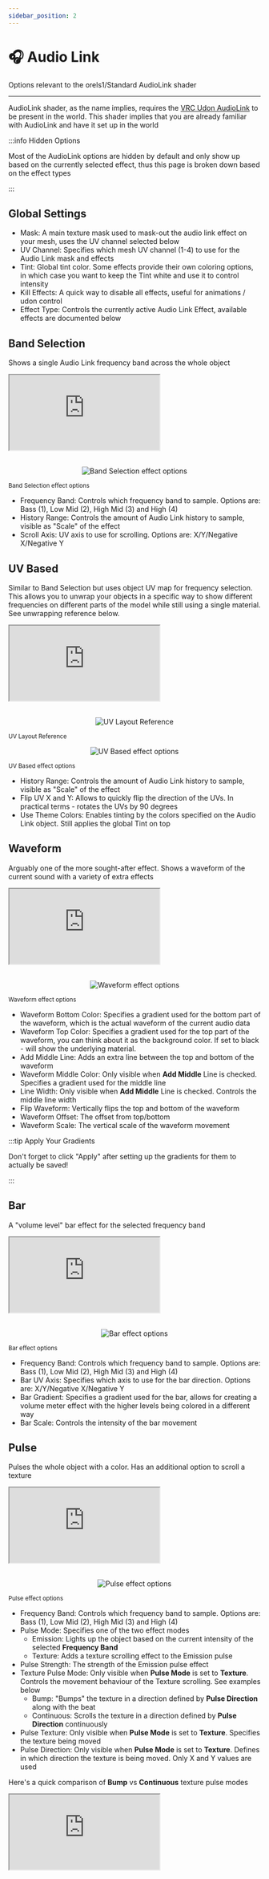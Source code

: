 ```yaml
---
sidebar_position: 2
---
```


# 🎧 Audio Link

Options relevant to the orels1/Standard AudioLink shader

-----

AudioLink shader, as the name implies, requires the [VRC Udon AudioLink](https://github.com/llealloo/vrc-udon-audio-link) to be present in the world.
This shader implies that you are already familiar with AudioLink and have it set up in the world

:::info Hidden Options

Most of the AudioLink options are hidden by default and only show up based on the currently selected effect, thus this page is broken down based on the effect types

:::

## Global Settings

- Mask: A main texture mask used to mask-out the audio link effect on your mesh, uses the UV channel selected below
- UV Channel: Specifies which mesh UV channel (1-4) to use for the Audio Link mask and effects
- Tint: Global tint color. Some effects provide their own coloring options, in which case you want to keep the Tint white and use it to control intensity
- Kill Effects: A quick way to disable all effects, useful for animations / udon control
- Effect Type: Controls the currently active Audio Link Effect, available effects are documented below

## Band Selection

Shows a single Audio Link frequency band across the whole object

<div style={{position: "relative", paddingTop: "64.73354231974922%"}}><iframe src="https://iframe.mediadelivery.net/embed/165/1752e98e-4c1d-4507-b513-93f270271faf?autoplay=true&loop=true&muted=true" loading="lazy" style={{border: "none", position: "absolute", top: 0, height: "100%", width: "100%"}} allow="accelerometer; gyroscope; autoplay; encrypted-media; picture-in-picture;" allowfullscreen="true"></iframe></div>

<br />

<p align="center">
  <img alt="Band Selection effect options" src="/img/docs/orl-standard/audio-link/audio-link-band-selection-inspector.png" />

  <small>Band Selection effect options</small>
</p>

- Frequency Band: Controls which frequency band to sample. Options are: Bass (1), Low Mid (2), High Mid (3) and High (4)
- History Range: Controls the amount of Audio Link history to sample, visible as "Scale" of the effect
- Scroll Axis: UV axis to use for scrolling. Options are: X/Y/Negative X/Negative Y

## UV Based

Similar to Band Selection but uses object UV map for frequency selection. This allows you to unwrap your objects in a specific way to show different frequencies on different parts of the model while still using a single material. See unwrapping reference below.

<div style={{position: "relative", paddingTop: "64.73354231974922%"}}><iframe src="https://iframe.mediadelivery.net/embed/165/44160c0f-372c-4ac3-bb59-b0de488aabe8?autoplay=true&loop=true&muted=true" loading="lazy" style={{border: "none", position: "absolute", top: 0, height: "100%", width: "100%"}} allow="accelerometer; gyroscope; autoplay; encrypted-media; picture-in-picture;" allowfullscreen="true"></iframe></div>

<br />

<p align="center">
  <img alt="UV Layout Reference" src="/img/docs/orl-standard/audio-link/audio-link-uv-layout.png" />

  <small>UV Layout Reference</small>

</p>

<p align="center">

  <img alt="UV Based effect options" src="/img/docs/orl-standard/audio-link/audio-link-uv-based-inspector.png" />
  <br />

  <small>UV Based effect options</small>
</p>

- History Range: Controls the amount of Audio Link history to sample, visible as "Scale" of the effect
- Flip UV X and Y: Allows to quickly flip the direction of the UVs. In practical terms - rotates the UVs by 90 degrees
- Use Theme Colors: Enables tinting by the colors specified on the Audio Link object. Still applies the global Tint on top

## Waveform

Arguably one of the more sought-after effect. Shows a waveform of the current sound with a variety of extra effects

<div style={{position: "relative", paddingTop: "64.73354231974922%"}}><iframe src="https://iframe.mediadelivery.net/embed/165/3dae482c-5b97-4a96-af7b-a78707b7606d?autoplay=true&loop=true&muted=true" loading="lazy" style={{border: "none", position: "absolute", top: 0, height: "100%", width: "100%"}} allow="accelerometer; gyroscope; autoplay; encrypted-media; picture-in-picture;" allowfullscreen="true"></iframe></div>

<br />

<p align="center">
  <img alt="Waveform effect options" src="/img/docs/orl-standard/audio-link/audio-link-waveform-inspector.png" />

  <small>Waveform effect options</small>
</p>

- Waveform Bottom Color: Specifies a gradient used for the bottom part of the waveform, which is the actual waveform of the current audio data
- Waveform Top Color: Specifies a gradient used for the top part of the waveform, you can think about it as the background color. If set to black - will show the underlying material.
- Add Middle Line: Adds an extra line between the top and bottom of the waveform
- Waveform Middle Color: Only visible when **Add Middle** Line is checked. Specifies a gradient used for the middle line
- Line Width: Only visible when **Add Middle** Line is checked. Controls the middle line width
- Flip Waveform: Vertically flips the top and bottom of the waveform
- Waveform Offset: The offset from top/bottom
- Waveform Scale: The vertical scale of the waveform movement

:::tip Apply Your Gradients

Don't forget to click "Apply" after setting up the gradients for them to actually be saved!

:::

## Bar

A "volume level" bar effect for the selected frequency band

<div style={{position: "relative", paddingTop: "64.73354231974922%"}}><iframe src="https://iframe.mediadelivery.net/embed/165/1927189c-23d7-4d10-bba5-2adef13882dc?autoplay=true&loop=true&muted=true" loading="lazy" style={{border: "none", position: "absolute", top: 0, height: "100%", width: "100%"}} allow="accelerometer; gyroscope; autoplay; encrypted-media; picture-in-picture;" allowfullscreen="true"></iframe></div>

<br />

<p align="center">
  <img alt="Bar effect options" src="/img/docs/orl-standard/audio-link/audio-link-bar-inspector.png" />

  <br />

  <small>Bar effect options</small>
</p>

- Frequency Band: Controls which frequency band to sample. Options are: Bass (1), Low Mid (2), High Mid (3) and High (4)
- Bar UV Axis: Specifies which axis to use for the bar direction. Options are: X/Y/Negative X/Negative Y
- Bar Gradient: Specifies a gradient used for the bar, allows for creating a volume meter effect with the higher levels being colored in a different way
- Bar Scale: Controls the intensity of the bar movement

## Pulse

Pulses the whole object with a color. Has an additional option to scroll a texture

<div style={{position: "relative", paddingTop: "64.73354231974922%"}}><iframe src="https://iframe.mediadelivery.net/embed/165/900d1a3c-0aeb-463a-ad3c-b8095601067e?autoplay=true&loop=true&muted=true" loading="lazy" style={{border: "none", position: "absolute", top: 0, height: "100%", width: "100%"}} allow="accelerometer; gyroscope; autoplay; encrypted-media; picture-in-picture;" allowfullscreen="true"></iframe></div>

<br />

<p align="center">
  <img alt="Pulse effect options" src="/img/docs/orl-standard/audio-link/audio-link-pulse-inspector.png" />

  <br />

  <small>Pulse effect options</small>
</p>

- Frequency Band: Controls which frequency band to sample. Options are: Bass (1), Low Mid (2), High Mid (3) and High (4)
- Pulse Mode: Specifies one of the two effect modes
  - Emission: Lights up the object based on the current intensity of the selected **Frequency Band**
  - Texture: Adds a texture scrolling effect to the Emission pulse
- Pulse Strength: The strength of the Emission pulse effect
- Texture Pulse Mode: Only visible when **Pulse Mode** is set to **Texture**. Controls the movement behaviour of the Texture scrolling. See examples below
  - Bump: "Bumps" the texture in a direction defined by **Pulse Direction** along with the beat
  - Continuous: Scrolls the texture in a direction defined by **Pulse Direction** continuously
- Pulse Texture: Only visible when **Pulse Mode** is set to **Texture**. Specifies the texture being moved
- Pulse Direction: Only visible when **Pulse Mode** is set to **Texture**. Defines in which direction the texture is being moved. Only X and Y values are used

Here's a quick comparison of **Bump** vs **Continuous** texture pulse modes

<div style={{position: "relative", paddingTop: "64.73354231974922%"}}><iframe src="https://iframe.mediadelivery.net/embed/165/7208f609-056f-4eef-9bfd-485d288d4431?autoplay=true&loop=true&muted=true" loading="lazy" style={{border: "none", position: "absolute", top: 0, height: "100%", width: "100%"}} allow="accelerometer; gyroscope; autoplay; encrypted-media; picture-in-picture;" allowfullscreen="true"></iframe></div>